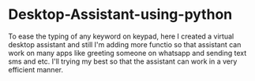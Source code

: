 # Desktop-Assistant-using-python

To ease the typing of any keyword on keypad, here I created a virtual desktop assistant and still I'm adding more functio so that assistant can work on many apps like greeting someone on whatsapp and sending text sms and etc. I'll trying my best so that the assistant can work in a very efficient manner.
